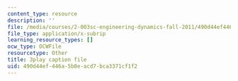 ```yaml
---
content_type: resource
description: ''
file: /media/courses/2-003sc-engineering-dynamics-fall-2011/490d44ef446a5b8eacd7bca3371cf1f2_1xJJu5p3dD0.vtt
file_type: application/x-subrip
learning_resource_types: []
ocw_type: OCWFile
resourcetype: Other
title: 3play caption file
uid: 490d44ef-446a-5b8e-acd7-bca3371cf1f2
---
```

